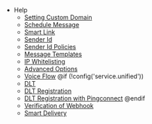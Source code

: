 - Help
  - [Setting Custom Domain](/docs/{version}/branding)
  - [Schedule Message](/docs/{version}/schedule)
  - [Smart Link](/docs/{version}/smart-link)
  - [Sender Id](/docs/{version}/sender)
  - [Sender Id Policies](/docs/{version}/sender_policies)
  - [Message Templates](/docs/{version}/templates)
  - [IP Whitelisting](/docs/{version}/whitelisting)
  - [Advanced Options](/docs/{version}/options)
  - [Voice Flow](/docs/{version}/voice/)
  @if (!config('service.unified'))
  - [DLT](/docs/{version}/dlt/)
  - [DLT Registration](/docs/{version}/dlt/registration)
  - [DLT Registration with Pingconnect](/docs/{version}/dlt/videocon)
  @endif
  - [Verification of Webhook](/docs/{version}/verify-webhook)
  - [Smart Delivery](/docs/{version}/smart-delivery)
